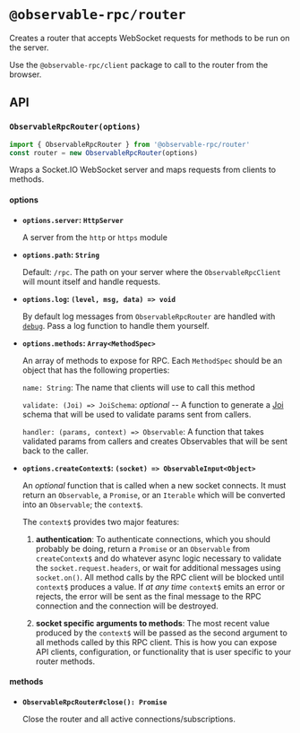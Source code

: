 # `@observable-rpc/router`

Creates a router that accepts WebSocket requests for methods to be run on the server.

Use the `@observable-rpc/client` package to call to the router from the browser.

## API

### `ObservableRpcRouter(options)`

```js
import { ObservableRpcRouter } from '@observable-rpc/router'
const router = new ObservableRpcRouter(options)
```

Wraps a Socket.IO WebSocket server and maps requests from clients to methods.

#### options
- **`options.server`: `HttpServer`**

  A server from the `http` or `https` module

- **`options.path`: `String`**

  Default: `/rpc`. The path on your server where the `ObservableRpcClient` will mount itself and handle requests.

- **`options.log`: `(level, msg, data) => void`**

  By default log messages from `ObservableRpcRouter` are handled with [`debug`](https://www.npmjs.com/package/debug). Pass a log function to handle them yourself.

- **`options.methods`: `Array<MethodSpec>`**

  An array of methods to expose for RPC. Each `MethodSpec` should be an object that has the following properties:

    `name: String`: The name that clients will use to call this method

    `validate: (Joi) => JoiSchema`: *optional* -- A function to generate a [Joi](https://github.com/hapijs/joi) schema that will be used to validate params sent from callers.

    `handler: (params, context) => Observable`: A function that takes validated params from callers and creates Observables that will be sent back to the caller.

- **`options.createContext$`: `(socket) => ObservableInput<Object>`**

  An *optional* function that is called when a new socket connects. It must return an `Observable`, a `Promise`, or an `Iterable` which will be converted into an `Observable`; the `context$`.

  The `context$` provides two major features:

    1. **authentication**: To authenticate connections, which you should probably be doing, return a `Promise` or an `Observable` from `createContext$` and do whatever async logic necessary to validate the `socket.request.headers`, or wait for additional messages using `socket.on()`. All method calls by the RPC client will be blocked until `context$` produces a value. If *at any time* `context$` emits an error or rejects, the error will be sent as the final message to the RPC connection and the connection will be destroyed.

    1. **socket specific arguments to methods**: The most recent value produced by the `context$` will be passed as the second argument to all methods called by this RPC client. This is how you can expose API clients, configuration, or functionality that is user specific to your router methods.

#### methods

- **`ObservableRpcRouter#close(): Promise`**

  Close the router and all active connections/subscriptions.
